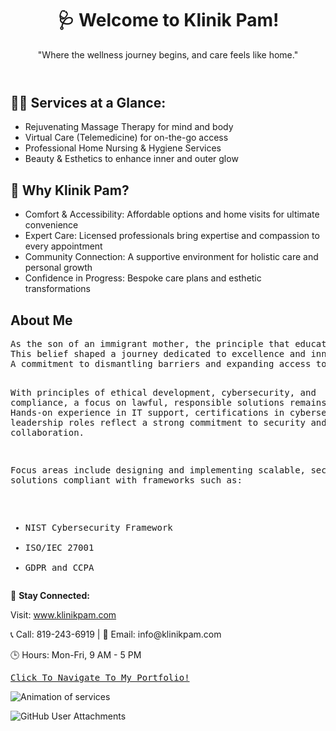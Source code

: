 <!DOCTYPE html>
<html lang="en">
<head>
    <meta charset="UTF-8">
    <meta name="viewport" content="width=device-width, initial-scale=1.0">
    <meta name="description" content="Klinik Pam: Your partner in health and self-care. Offering massage therapy, telemedicine, home nursing, and esthetics for holistic wellness.">
    <meta name="keywords" content="Klinik Pam, massage therapy, telemedicine, home nursing, esthetics, health care, wellness, Gatineau, Ottawa, virtual care, holistic care">
    <meta name="author" content="JohnbelMDev">
    <meta property="og:title" content="Welcome to Klinik Pam">
    <meta property="og:description" content="The wellness journey begins here with services tailored for your comfort and health.">
    <meta property="og:image" content="https://github.com/JohnbelMDev/Portfolio-Update/blob/master/LIGHT/2020-11-13%2003.55.56.gif">
    <meta property="og:url" content="https://www.klinikpam.com">
    <meta name="twitter:card" content="summary_large_image">
</head>
<body>
    <header>
        <h1>🩺 Welcome to Klinik Pam!</h1>
        <p>"Where the wellness journey begins, and care feels like home."</p>
    </header>
    <section>
        <h2>💆‍♀️ Services at a Glance:</h2>
        <ul>
            <li>Rejuvenating Massage Therapy for mind and body</li>
            <li>Virtual Care (Telemedicine) for on-the-go access</li>
            <li>Professional Home Nursing & Hygiene Services</li>
            <li>Beauty & Esthetics to enhance inner and outer glow</li>
        </ul>
    </section>
    <section>
        <h2>🌟 Why Klinik Pam?</h2>
        <ul>
            <li>Comfort & Accessibility: Affordable options and home visits for ultimate convenience</li>
            <li>Expert Care: Licensed professionals bring expertise and compassion to every appointment</li>
            <li>Community Connection: A supportive environment for holistic care and personal growth</li>
            <li>Confidence in Progress: Bespoke care plans and esthetic transformations</li>
        </ul>
    </section>
    <section>
        <h2>About Me</h2>
        <pre>
As the son of an immigrant mother, the principle that education serves as a foundational pathway to success has been deeply instilled.
This belief shaped a journey dedicated to excellence and innovation in personal and professional growth.
A commitment to dismantling barriers and expanding access to transformative technologies drives every effort.

With principles of ethical development, cybersecurity, and compliance, a focus on lawful, responsible solutions remains paramount.
Hands-on experience in IT support, certifications in cybersecurity, and leadership roles reflect a strong commitment to security and collaboration.

Focus areas include designing and implementing scalable, secure solutions compliant with frameworks such as:
- NIST Cybersecurity Framework
- ISO/IEC 27001
- GDPR and CCPA
        </pre>
    </section>
    <footer>
        <p>📲 <strong>Stay Connected:</strong></p>
        <p>Visit: <a href="https://www.klinikpam.com" target="_blank" rel="noopener">www.klinikpam.com</a></p>
        <p>📞 Call: 819-243-6919 | 📧 Email: info@klinikpam.com</p>
        <p>🕒 Hours: Mon-Fri, 9 AM - 5 PM</p>
        <pre><a href="https://www.weburing.com/" target="_blank" rel="noopener">Click To Navigate To My Portfolio!</a></pre>
        <p><img src="https://github.com/JohnbelMDev/Portfolio-Update/blob/master/LIGHT/2020-11-13%2003.55.56.gif" alt="Animation of services"></p>
        <p><img src="https://github.com/user-attachments/assets/54837d41-344b-402e-b7aa-c1d2999d3943" alt="GitHub User Attachments"></p>
    </footer>
</body>
</html>
